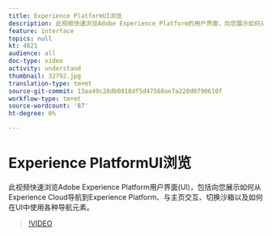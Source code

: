 ```yaml
---
title: Experience PlatformUI浏览
description: 此视频快速浏览Adobe Experience Platform的用户界面，向您展示如何从Experience Cloud、主页仪表板、界面启用功能、沙箱切换器和导航元素导航到Experience Platform。
feature: interface
topics: null
kt: 4821
audience: all
doc-type: video
activity: understand
thumbnail: 32792.jpg
translation-type: tm+mt
source-git-commit: 13aa49c28db0818df5d47560ae7a220d0790610f
workflow-type: tm+mt
source-wordcount: '87'
ht-degree: 0%

---
```



# Experience PlatformUI浏览

此视频快速浏览Adobe Experience Platform用户界面(UI)，包括向您展示如何从Experience Cloud导航到Experience Platform、与主页交互、切换沙箱以及如何在UI中使用各种导航元素。

>[!VIDEO](https://video.tv.adobe.com/v/32792?quality=12&learn=on)